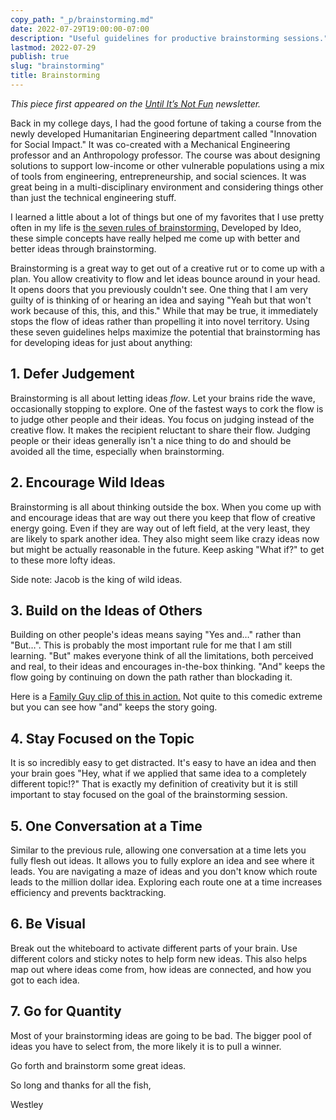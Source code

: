 ```yaml
---
copy_path: "_p/brainstorming.md"
date: 2022-07-29T19:00:00-07:00
description: "Useful guidelines for productive brainstorming sessions."
lastmod: 2022-07-29
publish: true
slug: "brainstorming"
title: Brainstorming
---
```


*This piece first appeared on the [Until It’s Not Fun](https://untilitsnotfun.com/posts/2022-07-29/) newsletter.*

Back in my college days, I had the good fortune of taking a course from the newly developed Humanitarian Engineering department called "Innovation for Social Impact." It was co-created with a Mechanical Engineering professor and an Anthropology professor. The course was about designing solutions to support low-income or other vulnerable populations using a mix of tools from engineering, entrepreneurship, and social sciences. It was great being in a multi-disciplinary environment and considering things other than just the technical engineering stuff.

I learned a little about a lot of things but one of my favorites that I use pretty often in my life is [the seven rules of brainstorming.](https://www.ideou.com/blogs/inspiration/7-simple-rules-of-brainstorming) Developed by Ideo, these simple concepts have really helped me come up with better and better ideas through brainstorming.

Brainstorming is a great way to get out of a creative rut or to come up with a plan. You allow creativity to flow and let ideas bounce around in your head. It opens doors that you previously couldn't see. One thing that I am very guilty of is thinking of or hearing an idea and saying "Yeah but that won't work because of this, this, and this." While that may be true, it immediately stops the flow of ideas rather than propelling it into novel territory. Using these seven guidelines helps maximize the potential that brainstorming has for developing ideas for just about anything:  

## 1. Defer Judgement

Brainstorming is all about letting ideas *flow*. Let your brains ride the wave, occasionally stopping to explore. One of the fastest ways to cork the flow is to judge other people and their ideas. You focus on judging instead of the creative flow. It makes the recipient reluctant to share their flow. Judging people or their ideas generally isn't a nice thing to do and should be avoided all the time, especially when brainstorming.

## 2. Encourage Wild Ideas

Brainstorming is all about thinking outside the box. When you come up with and encourage ideas that are way out there you keep that flow of creative energy going. Even if they are way out of left field, at the very least, they are likely to spark another idea. They also might seem like crazy ideas now but might be actually reasonable in the future. Keep asking "What if?" to get to these more lofty ideas.  

Side note: Jacob is the king of wild ideas.

## 3. Build on the Ideas of Others

Building on other people's ideas means saying "Yes and…" rather than "But…". This is probably the most important rule for me that I am still learning. "But" makes everyone think of all the limitations, both perceived and real, to their ideas and encourages in-the-box thinking. "And" keeps the flow going by continuing on down the path rather than blockading it.

Here is a [Family Guy clip of this in action.](https://youtu.be/GEOEBrdnQq4?t=72) Not quite to this comedic extreme but you can see how "and" keeps the story going.

## 4. Stay Focused on the Topic

It is so incredibly easy to get distracted. It's easy to have an idea and then your brain goes "Hey, what if we applied that same idea to a completely different topic!?" That is exactly my definition of creativity but it is still important to stay focused on the goal of the brainstorming session.

## 5. One Conversation at a Time

Similar to the previous rule, allowing one conversation at a time lets you fully flesh out ideas. It allows you to fully explore an idea and see where it leads. You are navigating a maze of ideas and you don't know which route leads to the million dollar idea. Exploring each route one at a time increases efficiency and prevents backtracking.

## 6. Be Visual

Break out the whiteboard to activate different parts of your brain. Use different colors and sticky notes to help form new ideas. This also helps map out where ideas come from, how ideas are connected, and how you got to each idea.

## 7. Go for Quantity

Most of your brainstorming ideas are going to be bad. The bigger pool of ideas you have to select from, the more likely it is to pull a winner.

Go forth and brainstorm some great ideas.

So long and thanks for all the fish,

Westley
